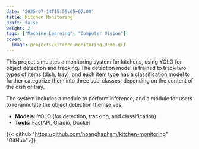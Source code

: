 ```yaml
---
date: '2025-07-14T15:59:05+07:00'
title: Kitchen Monitoring
draft: false
weight: 2
tags: ["Machine Learning", "Computer Vision"]
cover:
  image: projects/kitchen-monitoring-demo.gif
---
```


This project simulates a monitoring system for kitchens, using YOLO for object detection and tracking. The detection model is trained to track two types of items (dish, tray), and each item type has a classification model to further categorize them into three sub-classes, depending on the content of the dish or tray.

The system includes a module to perform inference, and a module for users to re-annotate the object detection themselves.

- **Models:** YOLO (for detection, tracking, and classification)
- **Tools:** FastAPI, Gradio, Docker

{{< github "https://github.com/hoanghapham/kitchen-monitoring" "GitHub">}}